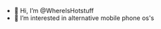- 👋 Hi, I’m @WhereIsHotstuff
- 👀 I’m interested in alternative mobile phone os's


<!---
WhereIsHotstuff/WhereIsHotstuff is a ✨ special ✨ repository because its `README.md` (this file) appears on your GitHub profile.
You can click the Preview link to take a look at your changes.
--->
